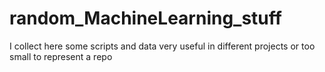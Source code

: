 # random_MachineLearning_stuff
I collect here some scripts and data very useful in different projects or too small to represent a repo

